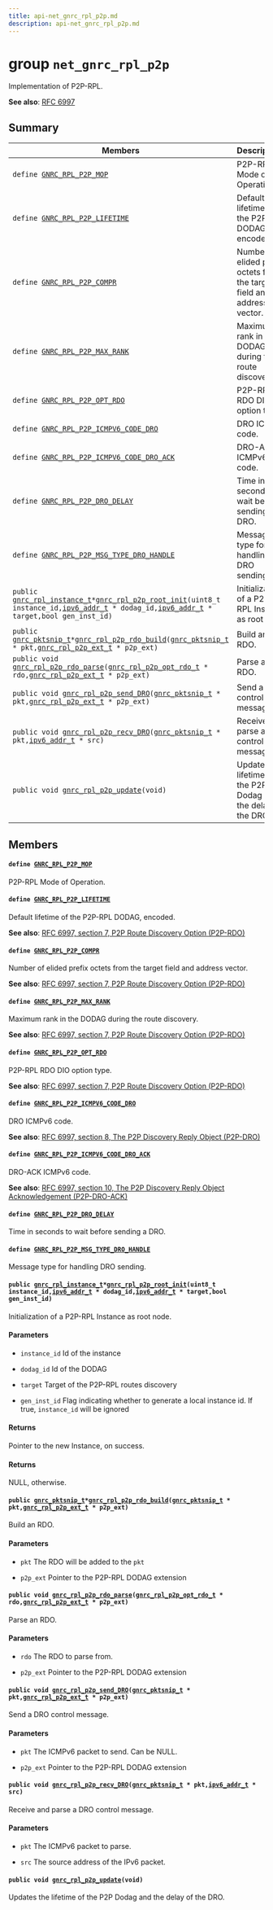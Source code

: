 ```yaml
---
title: api-net_gnrc_rpl_p2p.md
description: api-net_gnrc_rpl_p2p.md
---
```

# group `net_gnrc_rpl_p2p` 

Implementation of P2P-RPL.

**See also**: [RFC 6997 ](https://tools.ietf.org/html/rfc6997)

## Summary

 Members                        | Descriptions                                
--------------------------------|---------------------------------------------
`define `[`GNRC_RPL_P2P_MOP`](#group__net__gnrc__rpl__p2p_1gab7e311f049596af615f905a083c5a7ca)            | P2P-RPL Mode of Operation.
`define `[`GNRC_RPL_P2P_LIFETIME`](#group__net__gnrc__rpl__p2p_1gaa1915d8751cb2f82d0a3aee49e7fce87)            | Default lifetime of the P2P-RPL DODAG, encoded.
`define `[`GNRC_RPL_P2P_COMPR`](#group__net__gnrc__rpl__p2p_1gab6c24c92705e770b23d82875bae31b56)            | Number of elided prefix octets from the target field and address vector.
`define `[`GNRC_RPL_P2P_MAX_RANK`](#group__net__gnrc__rpl__p2p_1gab036cb64a5f409fa7e16dbba7e722c05)            | Maximum rank in the DODAG during the route discovery.
`define `[`GNRC_RPL_P2P_OPT_RDO`](#group__net__gnrc__rpl__p2p_1ga132e04c6d1b611644ba9d9586c595437)            | P2P-RPL RDO DIO option type.
`define `[`GNRC_RPL_P2P_ICMPV6_CODE_DRO`](#group__net__gnrc__rpl__p2p_1ga2ccee32eeeef7e81582d07a33f2ef690)            | DRO ICMPv6 code.
`define `[`GNRC_RPL_P2P_ICMPV6_CODE_DRO_ACK`](#group__net__gnrc__rpl__p2p_1gaa984b2ec2f62b0253f706b698045c322)            | DRO-ACK ICMPv6 code.
`define `[`GNRC_RPL_P2P_DRO_DELAY`](#group__net__gnrc__rpl__p2p_1gae615a4bc1ba54f6b3f0a0d056d69fcbd)            | Time in seconds to wait before sending a DRO.
`define `[`GNRC_RPL_P2P_MSG_TYPE_DRO_HANDLE`](#group__net__gnrc__rpl__p2p_1ga5c631c84b14c85028610ef7cce211f00)            | Message type for handling DRO sending.
`public `[`gnrc_rpl_instance_t`](./doc/starlight-docs/src/content/docs/apidoc/api-undefined.md#structs_8h_1a2c0bd2531e36daf4b08b825dcc7e16ae)` * `[`gnrc_rpl_p2p_root_init`](#group__net__gnrc__rpl__p2p_1gaa76a098a9b11a401a6e71c7a248588b2)`(uint8_t instance_id,`[`ipv6_addr_t`](./doc/starlight-docs/src/content/docs/apidoc/api-net_ipv6_addr.md#unionipv6__addr__t)` * dodag_id,`[`ipv6_addr_t`](./doc/starlight-docs/src/content/docs/apidoc/api-net_ipv6_addr.md#unionipv6__addr__t)` * target,bool gen_inst_id)`            | Initialization of a P2P-RPL Instance as root node.
`public `[`gnrc_pktsnip_t`](./doc/starlight-docs/src/content/docs/apidoc/api-undefined.md#group__net__gnrc__pkt_1ga961e6ea05309a3d69a4d96f4a2dedb63)` * `[`gnrc_rpl_p2p_rdo_build`](#group__net__gnrc__rpl__p2p_1ga8fb700f998915ee7d0143743bd5103d3)`(`[`gnrc_pktsnip_t`](./doc/starlight-docs/src/content/docs/apidoc/api-undefined.md#group__net__gnrc__pkt_1ga961e6ea05309a3d69a4d96f4a2dedb63)` * pkt,`[`gnrc_rpl_p2p_ext_t`](./doc/starlight-docs/src/content/docs/apidoc/api-undefined.md#structgnrc__rpl__p2p__ext__t)` * p2p_ext)`            | Build an RDO.
`public void `[`gnrc_rpl_p2p_rdo_parse`](#group__net__gnrc__rpl__p2p_1gab1afdf5e321bfbed16464c1c936600fb)`(`[`gnrc_rpl_p2p_opt_rdo_t`](./doc/starlight-docs/src/content/docs/apidoc/api-undefined.md#structgnrc__rpl__p2p__opt__rdo__t)` * rdo,`[`gnrc_rpl_p2p_ext_t`](./doc/starlight-docs/src/content/docs/apidoc/api-undefined.md#structgnrc__rpl__p2p__ext__t)` * p2p_ext)`            | Parse an RDO.
`public void `[`gnrc_rpl_p2p_send_DRO`](#group__net__gnrc__rpl__p2p_1gabc40a75d37ebad9200efeb497f8fae9c)`(`[`gnrc_pktsnip_t`](./doc/starlight-docs/src/content/docs/apidoc/api-undefined.md#group__net__gnrc__pkt_1ga961e6ea05309a3d69a4d96f4a2dedb63)` * pkt,`[`gnrc_rpl_p2p_ext_t`](./doc/starlight-docs/src/content/docs/apidoc/api-undefined.md#structgnrc__rpl__p2p__ext__t)` * p2p_ext)`            | Send a DRO control message.
`public void `[`gnrc_rpl_p2p_recv_DRO`](#group__net__gnrc__rpl__p2p_1ga3ee15eae4cbfe22e0c44247913b10a21)`(`[`gnrc_pktsnip_t`](./doc/starlight-docs/src/content/docs/apidoc/api-undefined.md#group__net__gnrc__pkt_1ga961e6ea05309a3d69a4d96f4a2dedb63)` * pkt,`[`ipv6_addr_t`](./doc/starlight-docs/src/content/docs/apidoc/api-net_ipv6_addr.md#unionipv6__addr__t)` * src)`            | Receive and parse a DRO control message.
`public void `[`gnrc_rpl_p2p_update`](#group__net__gnrc__rpl__p2p_1gacb9f96c2492e31569ed07a03f8f9431d)`(void)`            | Updates the lifetime of the P2P Dodag and the delay of the DRO.

## Members

#### `define `[`GNRC_RPL_P2P_MOP`](#group__net__gnrc__rpl__p2p_1gab7e311f049596af615f905a083c5a7ca) 

P2P-RPL Mode of Operation.

#### `define `[`GNRC_RPL_P2P_LIFETIME`](#group__net__gnrc__rpl__p2p_1gaa1915d8751cb2f82d0a3aee49e7fce87) 

Default lifetime of the P2P-RPL DODAG, encoded.

**See also**: [RFC 6997, section 7, P2P Route Discovery Option (P2P-RDO) ](https://tools.ietf.org/html/rfc6997#section-7)

#### `define `[`GNRC_RPL_P2P_COMPR`](#group__net__gnrc__rpl__p2p_1gab6c24c92705e770b23d82875bae31b56) 

Number of elided prefix octets from the target field and address vector.

**See also**: [RFC 6997, section 7, P2P Route Discovery Option (P2P-RDO) ](https://tools.ietf.org/html/rfc6997#section-7)

#### `define `[`GNRC_RPL_P2P_MAX_RANK`](#group__net__gnrc__rpl__p2p_1gab036cb64a5f409fa7e16dbba7e722c05) 

Maximum rank in the DODAG during the route discovery.

**See also**: [RFC 6997, section 7, P2P Route Discovery Option (P2P-RDO) ](https://tools.ietf.org/html/rfc6997#section-7)

#### `define `[`GNRC_RPL_P2P_OPT_RDO`](#group__net__gnrc__rpl__p2p_1ga132e04c6d1b611644ba9d9586c595437) 

P2P-RPL RDO DIO option type.

**See also**: [RFC 6997, section 7, P2P Route Discovery Option (P2P-RDO) ](https://tools.ietf.org/html/rfc6997#section-7)

#### `define `[`GNRC_RPL_P2P_ICMPV6_CODE_DRO`](#group__net__gnrc__rpl__p2p_1ga2ccee32eeeef7e81582d07a33f2ef690) 

DRO ICMPv6 code.

**See also**: [RFC 6997, section 8, The P2P Discovery Reply Object (P2P-DRO) ](https://tools.ietf.org/html/rfc6997#section-8)

#### `define `[`GNRC_RPL_P2P_ICMPV6_CODE_DRO_ACK`](#group__net__gnrc__rpl__p2p_1gaa984b2ec2f62b0253f706b698045c322) 

DRO-ACK ICMPv6 code.

**See also**: [RFC 6997, section 10, The P2P Discovery Reply Object Acknowledgement (P2P-DRO-ACK) ](https://tools.ietf.org/html/rfc6997#section-10)

#### `define `[`GNRC_RPL_P2P_DRO_DELAY`](#group__net__gnrc__rpl__p2p_1gae615a4bc1ba54f6b3f0a0d056d69fcbd) 

Time in seconds to wait before sending a DRO.

#### `define `[`GNRC_RPL_P2P_MSG_TYPE_DRO_HANDLE`](#group__net__gnrc__rpl__p2p_1ga5c631c84b14c85028610ef7cce211f00) 

Message type for handling DRO sending.

#### `public `[`gnrc_rpl_instance_t`](./doc/starlight-docs/src/content/docs/apidoc/api-undefined.md#structs_8h_1a2c0bd2531e36daf4b08b825dcc7e16ae)` * `[`gnrc_rpl_p2p_root_init`](#group__net__gnrc__rpl__p2p_1gaa76a098a9b11a401a6e71c7a248588b2)`(uint8_t instance_id,`[`ipv6_addr_t`](./doc/starlight-docs/src/content/docs/apidoc/api-net_ipv6_addr.md#unionipv6__addr__t)` * dodag_id,`[`ipv6_addr_t`](./doc/starlight-docs/src/content/docs/apidoc/api-net_ipv6_addr.md#unionipv6__addr__t)` * target,bool gen_inst_id)` 

Initialization of a P2P-RPL Instance as root node.

#### Parameters
* `instance_id` Id of the instance 

* `dodag_id` Id of the DODAG 

* `target` Target of the P2P-RPL routes discovery 

* `gen_inst_id` Flag indicating whether to generate a local instance id. If true, `instance_id` will be ignored

#### Returns
Pointer to the new Instance, on success. 

#### Returns
NULL, otherwise.

#### `public `[`gnrc_pktsnip_t`](./doc/starlight-docs/src/content/docs/apidoc/api-undefined.md#group__net__gnrc__pkt_1ga961e6ea05309a3d69a4d96f4a2dedb63)` * `[`gnrc_rpl_p2p_rdo_build`](#group__net__gnrc__rpl__p2p_1ga8fb700f998915ee7d0143743bd5103d3)`(`[`gnrc_pktsnip_t`](./doc/starlight-docs/src/content/docs/apidoc/api-undefined.md#group__net__gnrc__pkt_1ga961e6ea05309a3d69a4d96f4a2dedb63)` * pkt,`[`gnrc_rpl_p2p_ext_t`](./doc/starlight-docs/src/content/docs/apidoc/api-undefined.md#structgnrc__rpl__p2p__ext__t)` * p2p_ext)` 

Build an RDO.

#### Parameters
* `pkt` The RDO will be added to the `pkt`

* `p2p_ext` Pointer to the P2P-RPL DODAG extension

#### `public void `[`gnrc_rpl_p2p_rdo_parse`](#group__net__gnrc__rpl__p2p_1gab1afdf5e321bfbed16464c1c936600fb)`(`[`gnrc_rpl_p2p_opt_rdo_t`](./doc/starlight-docs/src/content/docs/apidoc/api-undefined.md#structgnrc__rpl__p2p__opt__rdo__t)` * rdo,`[`gnrc_rpl_p2p_ext_t`](./doc/starlight-docs/src/content/docs/apidoc/api-undefined.md#structgnrc__rpl__p2p__ext__t)` * p2p_ext)` 

Parse an RDO.

#### Parameters
* `rdo` The RDO to parse from. 

* `p2p_ext` Pointer to the P2P-RPL DODAG extension

#### `public void `[`gnrc_rpl_p2p_send_DRO`](#group__net__gnrc__rpl__p2p_1gabc40a75d37ebad9200efeb497f8fae9c)`(`[`gnrc_pktsnip_t`](./doc/starlight-docs/src/content/docs/apidoc/api-undefined.md#group__net__gnrc__pkt_1ga961e6ea05309a3d69a4d96f4a2dedb63)` * pkt,`[`gnrc_rpl_p2p_ext_t`](./doc/starlight-docs/src/content/docs/apidoc/api-undefined.md#structgnrc__rpl__p2p__ext__t)` * p2p_ext)` 

Send a DRO control message.

#### Parameters
* `pkt` The ICMPv6 packet to send. Can be NULL. 

* `p2p_ext` Pointer to the P2P-RPL DODAG extension

#### `public void `[`gnrc_rpl_p2p_recv_DRO`](#group__net__gnrc__rpl__p2p_1ga3ee15eae4cbfe22e0c44247913b10a21)`(`[`gnrc_pktsnip_t`](./doc/starlight-docs/src/content/docs/apidoc/api-undefined.md#group__net__gnrc__pkt_1ga961e6ea05309a3d69a4d96f4a2dedb63)` * pkt,`[`ipv6_addr_t`](./doc/starlight-docs/src/content/docs/apidoc/api-net_ipv6_addr.md#unionipv6__addr__t)` * src)` 

Receive and parse a DRO control message.

#### Parameters
* `pkt` The ICMPv6 packet to parse. 

* `src` The source address of the IPv6 packet.

#### `public void `[`gnrc_rpl_p2p_update`](#group__net__gnrc__rpl__p2p_1gacb9f96c2492e31569ed07a03f8f9431d)`(void)` 

Updates the lifetime of the P2P Dodag and the delay of the DRO.

